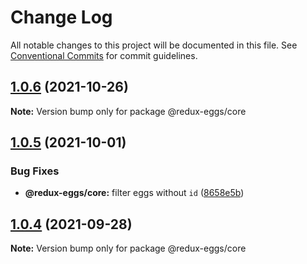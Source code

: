 # Change Log

All notable changes to this project will be documented in this file.
See [Conventional Commits](https://conventionalcommits.org) for commit guidelines.

## [1.0.6](https://github.com/fostyfost/redux-eggs/compare/v1.0.5...v1.0.6) (2021-10-26)

**Note:** Version bump only for package @redux-eggs/core

## [1.0.5](https://github.com/fostyfost/redux-eggs/compare/v1.0.4...v1.0.5) (2021-10-01)

### Bug Fixes

- **@redux-eggs/core:** filter eggs without `id` ([8658e5b](https://github.com/fostyfost/redux-eggs/commit/8658e5bc2ecc979018db3d449fc0c928529c36e1))

## [1.0.4](https://github.com/fostyfost/redux-eggs/compare/v1.0.3...v1.0.4) (2021-09-28)

**Note:** Version bump only for package @redux-eggs/core
